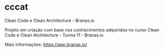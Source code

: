 # cccat
Clean Code e Clean Architecture - Branas.io

Projeto em criação com base nos conhecimentos adquiridos no curso Clean Code e Clean Architecture - Turma 11 - Branas.io

Mais informações: https://app.branas.io/

